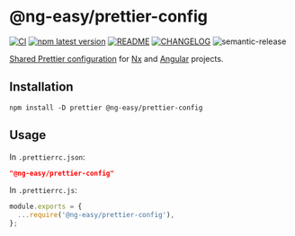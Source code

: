 # @ng-easy/prettier-config

[![CI](https://github.com/ng-easy/platform/actions/workflows/ci.yml/badge.svg)](https://github.com/ng-easy/platform/actions/workflows/ci.yml) [![npm latest version](https://img.shields.io/npm/v/@ng-easy/prettier-config/latest.svg)](https://www.npmjs.com/package/@ng-easy/prettier-config) [![README](https://img.shields.io/badge/README--green.svg)](/libs/prettier-config/README.md) [![CHANGELOG](https://img.shields.io/badge/CHANGELOG--orange.svg)](/libs/prettier-config/CHANGELOG.md) ![semantic-release](https://img.shields.io/badge/%20%20%F0%9F%93%A6%F0%9F%9A%80-semantic--release-e10079.svg)

[Shared Prettier configuration](https://prettier.io/docs/en/configuration.html#sharing-configurations) for [Nx](https://nx.dev) and [Angular](https://angular.io) projects.

## Installation

```shell
npm install -D prettier @ng-easy/prettier-config
```

## Usage

In `.prettierrc.json`:

```json
"@ng-easy/prettier-config"
```

In `.prettierrc.js`:

```js
module.exports = {
  ...require('@ng-easy/prettier-config'),
};
```
